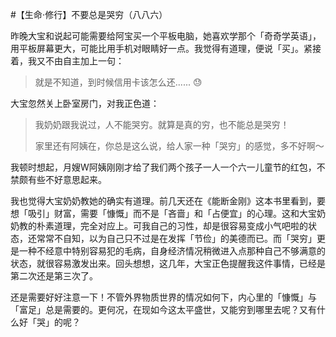 #【生命⋅修行】不要总是哭穷（八八六）

昨晚大宝和说起可能需要给阿宝买一个平板电脑，她喜欢学那个「奇奇学英语」，用平板屏幕更大，可能比用手机对眼睛好一点。我觉得有道理，便说「买」。紧接着，我又不由自主加上一句：

> 就是不知道，到时候信用卡该怎么还...... 😓

大宝忽然关上卧室房门，对我正色道：

> 我奶奶跟我说过，人不能哭穷。就算是真的穷，也不能总是哭穷！
>
> 家里还有阿姨在，你总是这么说，给人家一种「哭穷」的感觉，多不好啊～

我顿时想起，月嫂W阿姨刚刚才给了我们两个孩子一人一个六一儿童节的红包，不禁颇有些不好意思起来。

我也觉得大宝奶奶教她的确实有道理。前几天还在《能断金刚》这本书里看到，要想「吸引」财富，需要「慷慨」而不是「吝啬」和「占便宜」的心理。这和大宝奶奶教的朴素道理，完全对应上。可我自己的习性，却是很容易变成小气吧啦的状态，还常常不自知，以为自己只不过是在发挥「节俭」的美德而已。而「哭穷」更是一种不经意中特别容易犯的毛病，自身经济情况稍微进入点那种自己不够满意的状态，就很容易激发出来。回头想想，这几年，大宝正色提醒我这件事情，已经是第二次还是第三次了。

还是需要好好注意一下！不管外界物质世界的情况如何下，内心里的「慷慨」与「富足」总是需要的。更何况，在现如今这太平盛世，又能穷到哪里去呢？又有什么好「哭」的呢？